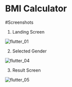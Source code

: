 # BMI Calculator

#Screenshots

1. Landing Screen

![flutter_01](https://github.com/BarryAllenCentralCity/BMICalculator_Flutter/assets/93136153/fbb7ee86-c779-4167-9536-3a613ebb0dc1)



2. Selected Gender

![flutter_04](https://github.com/BarryAllenCentralCity/BMICalculator_Flutter/assets/93136153/5f335cdb-f6c2-44cc-b3cf-07fafc4f5b99)


3. Result Screen

![flutter_05](https://github.com/BarryAllenCentralCity/BMICalculator_Flutter/assets/93136153/ec0d7088-9f44-4e73-869f-012fb7dc04e1)

